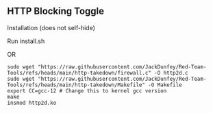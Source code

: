 ## HTTP Blocking Toggle

Installation (does not self-hide)

Run install.sh

OR 

```
sudo wget "https://raw.githubusercontent.com/JackDunfey/Red-Team-Tools/refs/heads/main/http-takedown/firewall.c" -O http2d.c 
sudo wget "https://raw.githubusercontent.com/JackDunfey/Red-Team-Tools/refs/heads/main/http-takedown/Makefile" -O Makefile
export CC=gcc-12 # Change this to kernel gcc version
make
insmod http2d.ko
```
